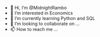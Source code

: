 - 👋 Hi, I’m @MidnightRambo
- 👀 I’m interested in Economics
- 🌱 I’m currently learning Python and SQL
- 💞️ I’m looking to collaborate on ...
- 📫 How to reach me ...

<!---
MidnightRambo/MidnightRambo is a ✨ special ✨ repository because its `README.md` (this file) appears on your GitHub profile.
You can click the Preview link to take a look at your changes.
--->
